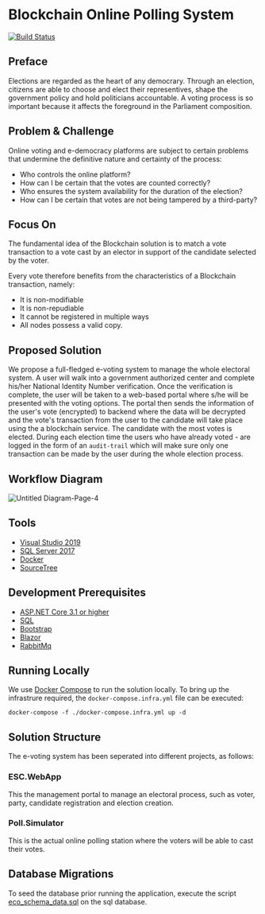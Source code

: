# Blockchain Online Polling System

[![Build Status](https://travis-ci.org/joemccann/dillinger.svg?branch=master)](https://travis-ci.org/joemccann/dillinger)

## Preface
Elections are regarded as the heart of any democrary. Through an election, citizens are able to choose and elect their representives, shape the government policy and hold politicians
accountable. A voting process is so important because it affects the foreground in the Parliament composition.

## Problem & Challenge
Online voting and e-democracy platforms are subject to certain problems that undermine the definitive nature and certainty of the process:

- Who controls the online platform?
- How can I be certain that the votes are counted correctly?
- Who ensures the system availability for the duration of the election?
- How can I be certain that votes are not being tampered by a third-party?

## Focus On
The fundamental idea of the Blockchain solution is to match a vote transaction to a vote cast by an elector in support of the candidate selected by the voter.

Every vote therefore benefits from the characteristics of a Blockchain transaction, namely: 
- It is non-modifiable
- It is non-repudiable
- It cannot be registered in multiple ways
- All nodes possess a valid copy.

## Proposed Solution
We propose a full-fledged e-voting system to manage the whole electoral system.
A user will walk into a government authorized center and complete his/her National Identity Number verification. Once the verification is complete, the user will be taken to a web-based portal where s/he will be presented with the voting options. The portal then sends the information of the user's vote (encrypted) to backend where the data will be decrypted and the vote's transaction from the user to the candidate will take place using the a blockchain service. 
The candidate with the most votes is elected. 
During each election time the users who have already voted - are logged in the form of an `audit-trail` which will make sure only one transaction can be made by the user during the whole election process.

## Workflow Diagram

![Untitled Diagram-Page-4](https://user-images.githubusercontent.com/23207774/102358081-87d7ad80-3fc8-11eb-8cef-073ce5606170.png)

## Tools
- [Visual Studio 2019](https://visualstudio.microsoft.com/downloads/)
- [SQL Server 2017](https://www.microsoft.com/en-us/sql-server/sql-server-2017)
- [Docker](https://hub.docker.com/editions/community/docker-ce-desktop-windows)
- [SourceTree](https://www.sourcetreeapp.com/)

## Development Prerequisites 
- [ASP.NET Core 3.1 or higher](https://dotnet.microsoft.com/learn/aspnet/what-is-aspnet-core)
- [SQL](https://www.w3schools.com/sql/sql_intro.asp)
- [Bootstrap](https://getbootstrap.com/)
- [Blazor](https://dotnet.microsoft.com/apps/aspnet/web-apps/blazor)
- [RabbitMq](https://www.rabbitmq.com/)

## Running Locally
We use [Docker Compose](https://docs.docker.com/compose/) to run the solution locally. To bring up the infrastrure required, the `docker-compose.infra.yml` file can be executed:

```
docker-compose -f ./docker-compose.infra.yml up -d
```

## Solution Structure

The e-voting system has been seperated into different projects, as follows:

### ESC.WebApp
This the management portal to manage an electoral process, such as voter, party, candidate registration and election creation. 

### Poll.Simulator
This is the actual online polling station where the voters will be able to cast their votes.

## Database Migrations
To seed the database prior running the application, execute the script [eco_schema_data.sql](https://github.com/hamsheed-salamut/blockchain-poll-simulator/blob/main/eco_schema_data.sql) on the sql database.
